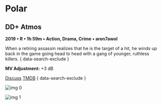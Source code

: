# Polar

## DD+ Atmos

**2019 • R • 1h 59m • Action, Drama, Crime • aron7awol**

When a retiring assassin realizes that he is the target of a hit, he winds up back in the game going head to head with a gang of younger, ruthless killers.
{ data-search-exclude }

**MV Adjustment:** +3 dB

[Discuss](https://www.avsforum.com/threads/bass-eq-for-filtered-movies.2995212/post-57503442)  [TMDB](483906)
{ data-search-exclude }

![img 0](https://i.imgur.com/dwtobKD.jpg)

![img 1](https://i.imgur.com/fG9JFkj.png)

